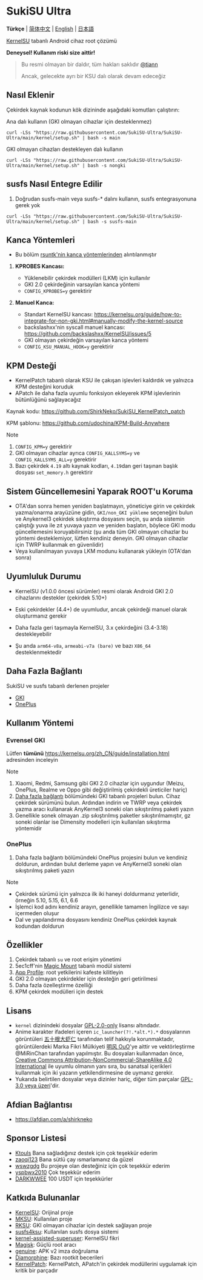 # SukiSU Ultra

**Türkçe** | [简体中文](README.md) | [English](README-en.md) | [日本語](README-ja.md)

[KernelSU](https://github.com/tiann/KernelSU) tabanlı Android cihaz root çözümü

**Deneysel! Kullanım riski size aittir!**

> Bu resmi olmayan bir daldır, tüm hakları saklıdır [@tiann](https://github.com/tiann)
>
> Ancak, gelecekte ayrı bir KSU dalı olarak devam edeceğiz

## Nasıl Eklenir

Çekirdek kaynak kodunun kök dizininde aşağıdaki komutları çalıştırın:

Ana dalı kullanın (GKI olmayan cihazlar için desteklenmez)

```
curl -LSs "https://raw.githubusercontent.com/SukiSU-Ultra/SukiSU-Ultra/main/kernel/setup.sh" | bash -s main
```

GKI olmayan cihazları destekleyen dalı kullanın

```
curl -LSs "https://raw.githubusercontent.com/SukiSU-Ultra/SukiSU-Ultra/main/kernel/setup.sh" | bash -s nongki
```

## susfs Nasıl Entegre Edilir

1. Doğrudan susfs-main veya susfs-* dalını kullanın, susfs entegrasyonuna gerek yok

```
curl -LSs "https://raw.githubusercontent.com/SukiSU-Ultra/SukiSU-Ultra/main/kernel/setup.sh" | bash -s susfs-main
```

## Kanca Yöntemleri

- Bu bölüm [rsuntk\'nin kanca yöntemlerinden](https://github.com/rsuntk/KernelSU) alıntılanmıştır

1. **KPROBES Kancası:**

   - Yüklenebilir çekirdek modülleri (LKM) için kullanılır
   - GKI 2.0 çekirdeğinin varsayılan kanca yöntemi
   - `CONFIG_KPROBES=y` gerektirir

2. **Manuel Kanca:**
   - Standart KernelSU kancası: https://kernelsu.org/guide/how-to-integrate-for-non-gki.html#manually-modify-the-kernel-source
   - backslashxx\'nin syscall manuel kancası: https://github.com/backslashxx/KernelSU/issues/5
   - GKI olmayan çekirdeğin varsayılan kanca yöntemi
   - `CONFIG_KSU_MANUAL_HOOK=y` gerektirir

## KPM Desteği

- KernelPatch tabanlı olarak KSU ile çakışan işlevleri kaldırdık ve yalnızca KPM desteğini koruduk
- APatch ile daha fazla uyumlu fonksiyon ekleyerek KPM işlevlerinin bütünlüğünü sağlayacağız

Kaynak kodu: https://github.com/ShirkNeko/SukiSU_KernelPatch_patch

KPM şablonu: https://github.com/udochina/KPM-Build-Anywhere

> [!Note]
>
> 1. `CONFIG_KPM=y` gerektirir
> 2. GKI olmayan cihazlar ayrıca `CONFIG_KALLSYMS=y` ve `CONFIG_KALLSYMS_ALL=y` gerektirir
> 3. Bazı çekirdek `4.19` altı kaynak kodları, `4.19`dan geri taşınan başlık dosyası `set_memory.h` gerektirir

## Sistem Güncellemesini Yaparak ROOT\'u Koruma

- OTA\'dan sonra hemen yeniden başlatmayın, yöneticiye girin ve çekirdek yazma/onarma arayüzüne gidin, `GKI/non_GKI yükleme` seçeneğini bulun ve Anykernel3 çekirdek sıkıştırma dosyasını seçin, şu anda sistemin çalıştığı yuva ile zıt yuvaya yazın ve yeniden başlatın, böylece GKI modu güncellemesini koruyabilirsiniz (şu anda tüm GKI olmayan cihazlar bu yöntemi desteklemiyor, lütfen kendiniz deneyin. GKI olmayan cihazlar için TWRP kullanmak en güvenlidir)
- Veya kullanılmayan yuvaya LKM modunu kullanarak yükleyin (OTA\'dan sonra)

## Uyumluluk Durumu

- KernelSU (v1.0.0 öncesi sürümler) resmi olarak Android GKI 2.0 cihazlarını destekler (çekirdek 5.10+)

- Eski çekirdekler (4.4+) de uyumludur, ancak çekirdeği manuel olarak oluşturmanız gerekir

- Daha fazla geri taşımayla KernelSU, 3.x çekirdeğini (3.4-3.18) destekleyebilir

- Şu anda `arm64-v8a`, `armeabi-v7a (bare)` ve bazı `X86_64` desteklenmektedir

## Daha Fazla Bağlantı

SukiSU ve susfs tabanlı derlenen projeler

- [GKI](https://github.com/ShirkNeko/GKI_KernelSU_SUSFS)
- [OnePlus](https://github.com/ShirkNeko/Action_OnePlus_MKSU_SUSFS)

## Kullanım Yöntemi

### Evrensel GKI

Lütfen **tümünü** https://kernelsu.org/zh_CN/guide/installation.html adresinden inceleyin

> [!Note]
>
> 1. Xiaomi, Redmi, Samsung gibi GKI 2.0 cihazlar için uygundur (Meizu, OnePlus, Realme ve Oppo gibi değiştirilmiş çekirdekli üreticiler hariç)
> 2. [Daha fazla bağlantı](#daha-fazla-bağlantı) bölümündeki GKI tabanlı projeleri bulun. Cihaz çekirdek sürümünü bulun. Ardından indirin ve TWRP veya çekirdek yazma aracı kullanarak AnyKernel3 soneki olan sıkıştırılmış paketi yazın
> 3. Genellikle sonek olmayan .zip sıkıştırılmış paketler sıkıştırılmamıştır, gz soneki olanlar ise Dimensity modelleri için kullanılan sıkıştırma yöntemidir

### OnePlus

1. Daha fazla bağlantı bölümündeki OnePlus projesini bulun ve kendiniz doldurun, ardından bulut derleme yapın ve AnyKernel3 soneki olan sıkıştırılmış paketi yazın

> [!Note]
>
> - Çekirdek sürümü için yalnızca ilk iki haneyi doldurmanız yeterlidir, örneğin 5.10, 5.15, 6.1, 6.6
> - İşlemci kod adını kendiniz arayın, genellikle tamamen İngilizce ve sayı içermeden oluşur
> - Dal ve yapılandırma dosyasını kendiniz OnePlus çekirdek kaynak kodundan doldurun

## Özellikler

1. Çekirdek tabanlı `su` ve root erişim yönetimi
2. 5ec1cff\'nin [Magic Mount](https://github.com/5ec1cff/KernelSU) tabanlı modül sistemi
3. [App Profile](https://kernelsu.org/guide/app-profile.html): root yetkilerini kafeste kilitleyin
4. GKI 2.0 olmayan çekirdekler için desteğin geri getirilmesi
5. Daha fazla özelleştirme özelliği
6. KPM çekirdek modülleri için destek

## Lisans

- `kernel` dizinindeki dosyalar [GPL-2.0-only](https://www.gnu.org/licenses/old-licenses/gpl-2.0.en.html) lisansı altındadır.
- Anime karakter ifadeleri içeren `ic_launcher(?!.*alt.*).*` dosyalarının görüntüleri [五十根大虾仁](https://space.bilibili.com/370927) tarafından telif hakkıyla korunmaktadır, görüntülerdeki Marka Fikri Mülkiyeti [明风 OuO](https://space.bilibili.com/274939213)'ye aittir ve vektörleştirme @MiRinChan tarafından yapılmıştır. Bu dosyaları kullanmadan önce, [Creative Commons Attribution-NonCommercial-ShareAlike 4.0 International](https://creativecommons.org/licenses/by-nc-sa/4.0/legalcode.txt) ile uyumlu olmanın yanı sıra, bu sanatsal içerikleri kullanmak için iki yazarın yetkilendirmesine de uymanız gerekir.
- Yukarıda belirtilen dosyalar veya dizinler hariç, diğer tüm parçalar [GPL-3.0 veya üzeri](https://www.gnu.org/licenses/gpl-3.0.html)'dir.

## Afdian Bağlantısı

- https://afdian.com/a/shirkneko

## Sponsor Listesi

- [Ktouls](https://github.com/Ktouls) Bana sağladığınız destek için çok teşekkür ederim
- [zaoqi123](https://github.com/zaoqi123) Bana sütlü çay ısmarlamanız da güzel
- [wswzgdg](https://github.com/wswzgdg) Bu projeye olan desteğiniz için çok teşekkür ederim
- [yspbwx2010](https://github.com/yspbwx2010) Çok teşekkür ederim
- [DARKWWEE](https://github.com/DARKWWEE) 100 USDT için teşekkürler

## Katkıda Bulunanlar

- [KernelSU](https://github.com/tiann/KernelSU): Orijinal proje
- [MKSU](https://github.com/5ec1cff/KernelSU): Kullanılan proje
- [RKSU](https://github.com/rsuntk/KernelsU): GKI olmayan cihazlar için destek sağlayan proje
- [susfs4ksu](https://gitlab.com/simonpunk/susfs4ksu): Kullanılan susfs dosya sistemi
- [kernel-assisted-superuser](https://git.zx2c4.com/kernel-assisted-superuser/about/): KernelSU fikri
- [Magisk](https://github.com/topjohnwu/Magisk): Güçlü root aracı
- [genuine](https://github.com/brevent/genuine/): APK v2 imza doğrulama
- [Diamorphine](https://github.com/m0nad/Diamorphine): Bazı rootkit becerileri
- [KernelPatch](https://github.com/bmax121/KernelPatch): KernelPatch, APatch\'in çekirdek modüllerini uygulamak için kritik bir parçadır
